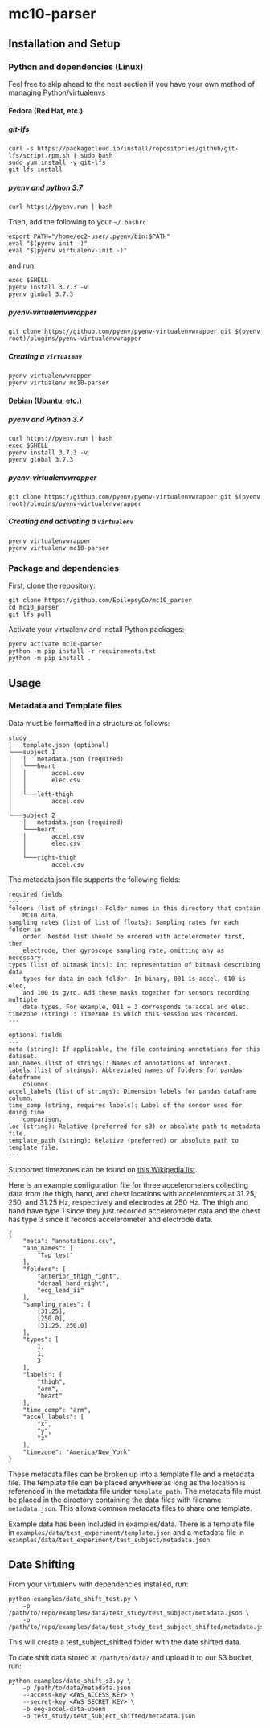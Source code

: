 # mc10-parser

## Installation and Setup

### Python and dependencies (Linux)
Feel free to skip ahead to the next section if you have your own method of managing Python/virtualenvs

#### Fedora (Red Hat, etc.)

##### git-lfs
```
curl -s https://packagecloud.io/install/repositories/github/git-lfs/script.rpm.sh | sudo bash
sudo yum install -y git-lfs
git lfs install
```

##### pyenv and python 3.7
```
curl https://pyenv.run | bash
```

Then, add the following to your `~/.bashrc`

```
export PATH="/home/ec2-user/.pyenv/bin:$PATH"
eval "$(pyenv init -)"
eval "$(pyenv virtualenv-init -)"
```

and run:

```
exec $SHELL
pyenv install 3.7.3 -v
pyenv global 3.7.3
```

##### pyenv-virtualenvwrapper
```
git clone https://github.com/pyenv/pyenv-virtualenvwrapper.git $(pyenv root)/plugins/pyenv-virtualenvwrapper
```

##### Creating a `virtualenv`

```
pyenv virtualenvwrapper
pyenv virtualenv mc10-parser
```

#### Debian (Ubuntu, etc.)

##### pyenv and Python 3.7
```
curl https://pyenv.run | bash
exec $SHELL
pyenv install 3.7.3 -v
pyenv global 3.7.3
```

##### pyenv-virtualenvwrapper
```
git clone https://github.com/pyenv/pyenv-virtualenvwrapper.git $(pyenv root)/plugins/pyenv-virtualenvwrapper
```

##### Creating and activating a `virtualenv`

```
pyenv virtualenvwrapper
pyenv virtualenv mc10-parser
```

### Package and dependencies

First, clone the repository:

```
git clone https://github.com/EpilepsyCo/mc10_parser
cd mc10_parser
git lfs pull
```

Activate your virtualenv and install Python packages:

```
pyenv activate mc10-parser
python -m pip install -r requirements.txt
python -m pip install .
```


## Usage


### Metadata and Template files
Data must be formatted in a structure as follows:

```
study
│   template.json (optional)
└───subject 1
│   │   metadata.json (required)
│   └───heart
│   │       accel.csv
│   │       elec.csv
│   │
│   └───left-thigh
│           accel.csv
│
└───subject 2
    │   metadata.json (required)
    └───heart
    │       accel.csv
    │       elec.csv
    │
    └───right-thigh
            accel.csv
```

The metadata.json file supports the following fields:

```
required fields
---
folders (list of strings): Folder names in this directory that contain
    MC10 data.
sampling_rates (list of list of floats): Sampling rates for each folder in
    order. Nested list should be ordered with accelerometer first, then
    electrode, then gyroscope sampling rate, omitting any as necessary.
types (list of bitmask ints): Int representation of bitmask describing data
    types for data in each folder. In binary, 001 is accel, 010 is elec,
    and 100 is gyro. Add these masks together for sensors recording multiple
    data types. For example, 011 = 3 corresponds to accel and elec.
timezone (string) : Timezone in which this session was recorded.
---

optional fields
---
meta (string): If applicable, the file containing annotations for this dataset.
ann_names (list of strings): Names of annotations of interest.
labels (list of strings): Abbreviated names of folders for pandas dataframe
    columns.
accel_labels (list of strings): Dimension labels for pandas dataframe column.
time_comp (string, requires labels): Label of the sensor used for doing time
    comparison.
loc (string): Relative (preferred for s3) or absolute path to metadata file.
template_path (string): Relative (preferred) or absolute path to template file.
---
```
Supported timezones can be found on [this Wikipedia list](https://en.wikipedia.org/wiki/List_of_tz_database_time_zones).

Here is an example configuration file for three accelerometers collecting data from the thigh, hand, and chest locations with acceleromters at 31.25, 250, and 31.25 Hz, respectively and electrodes at 250 Hz. The thigh and hand have type 1 since they just recorded accelerometer data and the chest has type 3 since it records accelerometer and electrode data.
```
{
    "meta": "annotations.csv",
    "ann_names": [
        "Tap test"
    ],
    "folders": [
        "anterior_thigh_right",
        "dorsal_hand_right",
        "ecg_lead_ii"
    ],
    "sampling_rates": [
        [31.25],
        [250.0],
        [31.25, 250.0]
    ],
    "types": [
        1,
        1,
        3
    ],
    "labels": [
        "thigh",
        "arm",
        "heart"
    ],
    "time_comp": "arm",
    "accel_labels": [
        "x",
        "y",
        "z"
    ],
    "timezone": "America/New_York"
}
```

These metadata files can be broken up into a template file and a metadata file. The template file can be placed anywhere as long as the location is referenced in the metadata file under `template_path`. The metadata file must be placed in the directory containing the data files with filename `metadata.json`. This allows common metadata files to share one template.

Example data has been included in examples/data. There is a template file in `examples/data/test_experiment/template.json` and a metadata file in `examples/data/test_experiment/test_subject/metadata.json`


## Date Shifting

From your virtualenv with dependencies installed, run:

```
python examples/date_shift_test.py \
    -p /path/to/repo/examples/data/test_study/test_subject/metadata.json \
    -o /path/to/repo/examples/data/test_study_test_subject_shifted/metadata.json
```

This will create a test_subject_shifted folder with the date shifted data.

To date shift data stored at `/path/to/data/` and upload it to our S3 bucket, run:

```
python examples/date_shift_s3.py \
    -p /path/to/data/metadata.json
    --access-key <AWS_ACCESS_KEY> \
    --secret-key <AWS_SECRET_KEY> \
    -b eeg-accel-data-upenn
    -o test_study/test_subject_shifted/metadata.json
```
